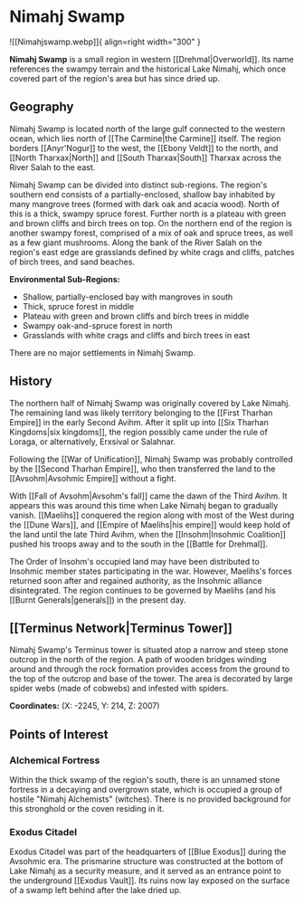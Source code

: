 # Nimahj Swamp

![[Nimahjswamp.webp]]{ align=right width="300" }

**Nimahj Swamp** is a small region in western [[Drehmal|Overworld]]. Its name references the swampy terrain and the historical Lake Nimahj, which once covered part of the region's area but has since dried up.

## Geography

Nimahj Swamp is located north of the large gulf connected to the western ocean, which   lies north of [[The Carmine|the Carmine]] itself. The region borders [[Anyr'Nogur]] to the west, the [[Ebony Veldt]] to the north, and [[North Tharxax|North]] and [[South Tharxax|South]] Tharxax across the River Salah to the east.

Nimahj Swamp can be divided into distinct sub-regions. The region's southern end consists of a partially-enclosed, shallow bay inhabited by many mangrove trees (formed with dark oak and acacia wood). North of this is a thick, swampy spruce forest. Further north is a plateau with 
green and brown cliffs and birch trees on top. On the northern end of the region is another swampy forest, comprised of a mix of oak and spruce trees, as well as a few giant mushrooms. Along the bank of the River Salah on the region's east edge are grasslands defined by white crags and cliffs, patches of birch trees, and sand beaches.

**Environmental Sub-Regions:**
- Shallow, partially-enclosed bay with mangroves in south
- Thick, spruce forest in middle
- Plateau with green and brown cliffs and birch trees in middle
- Swampy oak-and-spruce forest in north
- Grasslands with white crags and cliffs and birch trees in east

There are no major settlements in Nimahj Swamp.

## History

The northern half of Nimahj Swamp was originally covered by Lake Nimahj. The remaining land was likely territory belonging to the [[First Tharhan Empire]] in the early Second Avihm. After it split up into [[Six Tharhan Kingdoms|six kingdoms]], the region possibly came under the rule of Loraga, or alternatively, Erxsival or Salahnar. 

Following the [[War of Unification]], Nimahj Swamp was probably controlled by the [[Second Tharhan Empire]], who then transferred the land to the [[Avsohm|Avsohmic Empire]] without a fight.

With [[Fall of Avsohm|Avsohm's fall]] came the dawn of the Third Avihm. It appears this was around this time when Lake Nimahj began to gradually vanish. [[Maelihs]] conquered the region along with most of the West during the [[Dune Wars]], and [[Empire of Maelihs|his empire]] would keep hold of the land until the late Third Avihm, when the [[Insohm|Insohmic Coalition]] pushed his troops away and to the south in the [[Battle for Drehmal]].

The Order of Insohm's occupied land may have been distributed to Insohmic member states participating in the war. However, Maelihs's forces returned soon after and regained authority, as the Insohmic alliance disintegrated. The region continues to be governed by Maelihs (and his [[Burnt Generals|generals]]) in the present day.

## [[Terminus Network|Terminus Tower]]

Nimahj Swamp's Terminus tower is situated atop a narrow and steep stone outcrop in the north of the region. A path of wooden bridges winding around and through the rock formation provides access from the ground to the top of the outcrop and base of the tower. The area is decorated by large spider webs (made of cobwebs) and infested with spiders.

**Coordinates:** (X: -2245, Y: 214, Z: 2007)

## Points of Interest

### Alchemical Fortress

Within the thick swamp of the region's south, there is an unnamed stone fortress in a decaying and overgrown state, which is occupied a group of hostile "Nimahj Alchemists" (witches). There is no provided background for this stronghold or the coven residing in it.

### Exodus Citadel

Exodus Citadel was part of the headquarters of [[Blue Exodus]] during the Avsohmic era. The prismarine structure was constructed at the bottom of Lake Nimahj as a security measure, and it served as an entrance point to the underground [[Exodus Vault]]. Its ruins now lay exposed on the surface of a swamp left behind after the lake dried up.
